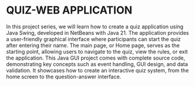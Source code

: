 # QUIZ-WEB APPLICATION
In this project series, we will learn how to create a quiz application using Java Swing, developed in NetBeans with Java 21. The application provides a user-friendly graphical interface where participants can start the quiz after entering their name. The main page, or Home page, serves as the starting point, allowing users to navigate to the quiz, view the rules, or exit the application. This Java GUI project comes with complete source code, demonstrating key concepts such as event handling, GUI design, and data validation. It showcases how to create an interactive quiz system, from the home screen to the question-answer interface.

